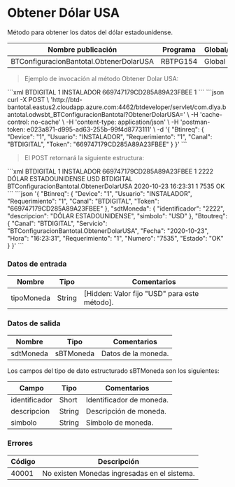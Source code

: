# Obtener Dólar USA 

Método para obtener los datos del dólar estadounidense. 

Nombre publicación | Programa | Global/País 
--------- | ----------- | ----------- 
BTConfiguracionBantotal.ObtenerDolarUSA | RBTPG154 | Global 

> Ejemplo de invocación al método Obtener Dolar USA: 

<code-group> 
<code-block title="XML" active> 
```xml 
<soapenv:Envelope xmlns:soapenv="http://schemas.xmlsoap.org/soap/envelope/" xmlns:bts="http://uy.com.dlya.bantotal/BTSOA/"> 
   <soapenv:Header/> 
   <soapenv:Body> 
      <bts:BTConfiguracionBantotal.ObtenerDolarUSA> 
         <bts:Btinreq> 
            <bts:Canal>BTDIGITAL</bts:Canal> 
            <bts:Requerimiento>1</bts:Requerimiento> 
            <bts:Usuario>INSTALADOR</bts:Usuario> 
            <bts:Token>669747179CD285A89A23FBEE</bts:Token> 
            <bts:Device>1</bts:Device> 
         </bts:Btinreq> 
      </bts:BTConfiguracionBantotal.ObtenerDolarUSA> 
   </soapenv:Body> 
</soapenv:Envelope> 
``` 
</code-block> 

<code-block title="JSON"> 
```json 
curl -X POST \ 
  'http://btd-bantotal.eastus2.cloudapp.azure.com:4462/btdeveloper/servlet/com.dlya.bantotal.odwsbt_BTConfiguracionBantotal?ObtenerDolarUSA=' \ 
  -H 'cache-control: no-cache' \ 
  -H 'content-type: application/json' \ 
  -H 'postman-token: e023a871-d995-ad63-255b-99f4d8773111' \ 
  -d '{ 
	"Btinreq": { 
		"Device": "1", 
		"Usuario": "INSTALADOR", 
		"Requerimiento": "1", 
		"Canal": "BTDIGITAL", 
		"Token": "669747179CD285A89A23FBEE" 
	} 
}' 
``` 
</code-block> 
</code-group> 

> El POST retornará la siguiente estructura: 

<code-group> 
<code-block title="XML" active> 
```xml 
<SOAP-ENV:Envelope xmlns:SOAP-ENV="http://schemas.xmlsoap.org/soap/envelope/" xmlns:xsd="http://www.w3.org/2001/XMLSchema" xmlns:SOAP-ENC="http://schemas.xmlsoap.org/soap/encoding/" xmlns:xsi="http://www.w3.org/2001/XMLSchema-instance"> 
   <SOAP-ENV:Body> 
      <BTConfiguracionBantotal.ObtenerDolarUSAResponse xmlns="http://uy.com.dlya.bantotal/BTSOA/"> 
         <Btinreq> 
            <Canal>BTDIGITAL</Canal> 
            <Requerimiento>1</Requerimiento> 
            <Usuario>INSTALADOR</Usuario> 
            <Token>669747179CD285A89A23FBEE</Token> 
            <Device>1</Device> 
         </Btinreq> 
         <sdtMoneda> 
            <identificador>2222</identificador> 
            <descripcion>DÓLAR ESTADOUNIDENSE</descripcion> 
            <simbolo>USD</simbolo> 
         </sdtMoneda> 
         <Erroresnegocio></Erroresnegocio> 
         <Btoutreq> 
            <Canal>BTDIGITAL</Canal> 
            <Servicio>BTConfiguracionBantotal.ObtenerDolarUSA</Servicio> 
            <Fecha>2020-10-23</Fecha> 
            <Hora>16:23:31</Hora> 
            <Requerimiento>1</Requerimiento> 
            <Numero>7535</Numero> 
            <Estado>OK</Estado> 
         </Btoutreq> 
      </BTConfiguracionBantotal.ObtenerDolarUSAResponse> 
   </SOAP-ENV:Body> 
</SOAP-ENV:Envelope> 
``` 
</code-block> 

<code-block title="JSON"> 
```json 
'{ 
    "Btinreq": { 
		"Device": "1", 
		"Usuario": "INSTALADOR", 
		"Requerimiento": "1", 
		"Canal": "BTDIGITAL", 
		"Token": "669747179CD285A89A23FBEE" 
    }, 
    "sdtMoneda": { 
        "identificador": "2222", 
        "descripcion": "DÓLAR ESTADOUNIDENSE", 
        "simbolo": "USD" 
    }, 
    "Btoutreq": { 
        "Canal": "BTDIGITAL", 
        "Servicio": "BTConfiguracionBantotal.ObtenerDolarUSA", 
        "Fecha": "2020-10-23", 
        "Hora": "16:23:31", 
        "Requerimiento": "1", 
        "Numero": "7535", 
        "Estado": "OK" 
    } 
}' 
``` 
</code-block> 
</code-group> 

### Datos de entrada 

Nombre | Tipo | Comentarios 
--------- | ----------- | ----------- 
tipoMoneda | String | [Hidden: Valor fijo "USD" para este método]. 

### Datos de salida 

Nombre | Tipo | Comentarios 
--------- | ----------- | ----------- 
sdtMoneda | sBTMoneda | Datos de la moneda. 

Los campos del tipo de dato estructurado sBTMoneda son los siguientes: 

Campo | Tipo | Comentarios 
--------- | ----------- | ----------- 
identificador | Short | Identificador de moneda. 
descripcion | String | Descripción de moneda. 
simbolo | String | Símbolo de moneda. 

### Errores 

Código | Descripción 
--------- | ----------- 
40001 | No existen Monedas ingresadas en el sistema. 

 
